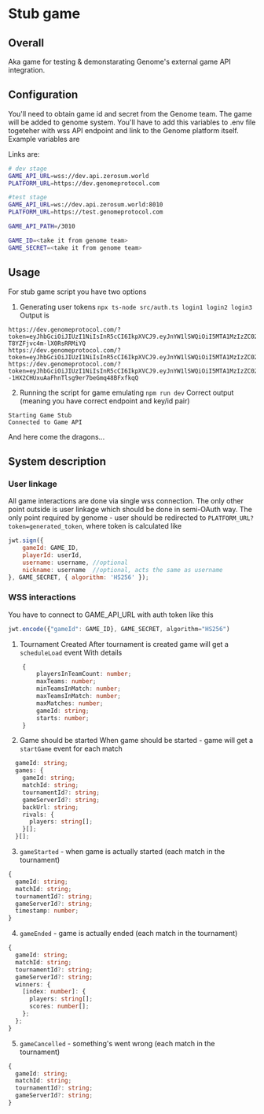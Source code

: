 # Stub game 

## Overall
Aka game for testing & demonstarating Genome's external game API integration.

## Configuration
You'll need to obtain game id and secret from the Genome team. The game will be added to genome system. You'll have to add this variables to .env file togeteher with wss API endpoint and link to the Genome platform itself. Example variables are

Links are:
```bash
# dev stage
GAME_API_URL=wss://dev.api.zerosum.world
PLATFORM_URL=https://dev.genomeprotocol.com

#test stage
GAME_API_URL=ws://dev.api.zerosum.world:8010
PLATFORM_URL=https://test.genomeprotocol.com

GAME_API_PATH=/3010

GAME_ID=<take it from genome team>
GAME_SECRET=<take it from genome team>
```

## Usage
For stub game script you have two options

1. Generating user tokens 
`npx ts-node src/auth.ts login1 login2 login3`
Output is 
```
https://dev.genomeprotocol.com/?token=eyJhbGciOiJIUzI1NiIsInR5cCI6IkpXVCJ9.eyJnYW1lSWQiOiI5MTA1MzIzZC02YjYyLTQyYWYtODdiMi0zZmQyOTIyYmIzZjIiLCJwbGF5ZXJJZCI6ImxvZ2luMSIsImlhdCI6MTc0MjgyNDg0OH0.iMWQKwm8f_ygf6C47ZE9-T8YZFjvc4m-lX0RsRRMiYQ
https://dev.genomeprotocol.com/?token=eyJhbGciOiJIUzI1NiIsInR5cCI6IkpXVCJ9.eyJnYW1lSWQiOiI5MTA1MzIzZC02YjYyLTQyYWYtODdiMi0zZmQyOTIyYmIzZjIiLCJwbGF5ZXJJZCI6ImxvZ2luMiIsImlhdCI6MTc0MjgyNDg0OH0.JBXmk1seUwDUaKnv_4UerWXpvvwdMfMP31MS_PoGHuk
https://dev.genomeprotocol.com/?token=eyJhbGciOiJIUzI1NiIsInR5cCI6IkpXVCJ9.eyJnYW1lSWQiOiI5MTA1MzIzZC02YjYyLTQyYWYtODdiMi0zZmQyOTIyYmIzZjIiLCJwbGF5ZXJJZCI6ImxvZ2luMyIsImlhdCI6MTc0MjgyNDg0OH0.QW0i0--1HX2CHUxuAaFhnTlsg9er7beGmq48BFxfkqQ
```

2. Running the script for game emulating
`npm run dev`
Correct output (meaning you have correct endpoint and key/id pair)
```
Starting Game Stub
Connected to Game API
```
And here come the dragons...

## System description
### User linkage
All game interactions are done via single wss connection. The only other point outside is user linkage which should be done in semi-OAuth way. The only point required by genome - user should be redirected to `PLATFORM_URL?token=generated_token`, where token is calculated like

```js
jwt.sign({
    gameId: GAME_ID,
    playerId: userId,
    username: username, //optional
    nickname: username  //optional, acts the same as username
}, GAME_SECRET, { algorithm: 'HS256' });
```

### WSS interactions
You have to connect to GAME_API_URL with  auth token like this
```js
jwt.encode({"gameId": GAME_ID}, GAME_SECRET, algorithm="HS256")
```

1. Tournament Created
After tournament is created game will get a `scheduleLoad` event
With details
```ts
    {
        playersInTeamCount: number;
        maxTeams: number;
        minTeamsInMatch: number;
        maxTeamsInMatch: number;
        maxMatches: number;
        gameId: string;
        starts: number;
    }

```

2. Game should be started
When game should be started - game will get a `startGame` event for each match

```ts
  gameId: string;
  games: {
    gameId: string;
    matchId: string;
    tournamentId?: string;
    gameServerId?: string;    
    backUrl: string;
    rivals: {
      players: string[];
    }[];
  }[];

```
3. `gameStarted` - when game is actually started (each match in the tournament)

```ts
{
  gameId: string;
  matchId: string;
  tournamentId?: string;
  gameServerId?: string;
  timestamp: number;
}
```

4. `gameEnded` - game is actually ended (each match in the tournament)

```ts
{
  gameId: string;
  matchId: string;
  tournamentId?: string;
  gameServerId?: string;
  winners: {
    [index: number]: {
      players: string[];
      scores: number[];
    };
  };
}

```
5. `gameCancelled` - something's went wrong  (each match in the tournament)

```ts
{
  gameId: string;
  matchId: string;
  tournamentId?: string;
  gameServerId?: string;
}
